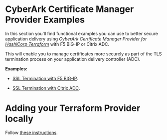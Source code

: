 # CyberArk Certificate Manager Provider Examples

In this section you'll find functional examples you can use to better secure application delivery using _CyberArk Certificate Manager Provider for [HashiCorp Terraform](https://terraform.io/)_ with F5 BIG-IP or Citrix ADC. 

This will enable you to manage certificates more securely as part of the TLS termination process on your application delivery controller (ADC).

**Examples:**

- [SSL Termination with F5 BIG-IP](./f5_bigip/README.md).

- [SSL Termination with Citrix ADC](./citrix_adc/README.md).

# Adding your Terraform Provider locally

Follow [these instructions](./base/README.md).
